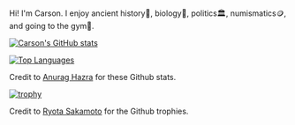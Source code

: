Hi! I'm Carson. I enjoy ancient history📜, biology🧬, politics🏛️, numismatics🪙, and going to the gym💪.

[![Carson's GitHub stats](https://github-readme-stats.vercel.app/api?username=carsonfischl&rank_icon=percentage)](https://github.com/anuraghazra/github-readme-stats)

[![Top Languages](https://github-readme-stats.vercel.app/api/top-langs/?username=carsonfischl&hide=html)](https://github.com/anuraghazra/github-readme-stats)

Credit to [Anurag Hazra](https://github.com/anuraghazra/) for these Github stats.

[![trophy](https://github-profile-trophy.vercel.app/?username=carsonfischl)](https://github.com/ryo-ma/github-profile-trophy)

Credit to [Ryota Sakamoto](https://github.com/ryo-ma) for the Github trophies.
